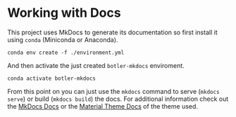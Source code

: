 # Working with Docs

This project uses MkDocs to generate its documentation so first install it using `conda` (Miniconda or Anaconda).

```shell
conda env create -f ./environment.yml
```

And then activate the just created `botler-mkdocs` enviroment.

```shell
conda activate botler-mkdocs
```

From this point on you can just use the `mkdocs` command to serve (`mkdocs serve`) or build (`mkdocs build`) the docs. For additional information check out the [MkDocs Docs](https://www.mkdocs.org/) or the [Material Theme Docs](https://squidfunk.github.io/mkdocs-material/getting-started/) of the theme used.
